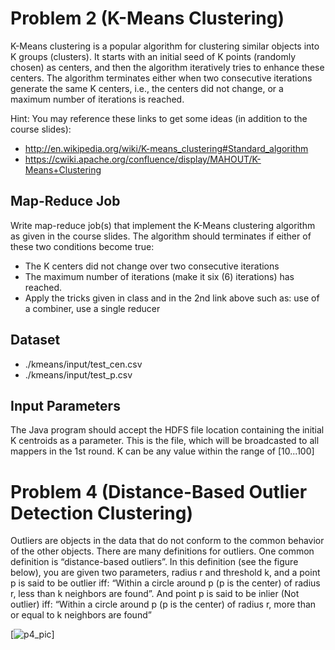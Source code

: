 # Problem 2 (K-Means Clustering) 
K-Means clustering is a popular algorithm for clustering similar objects into K groups (clusters). It starts with an initial seed of K points (randomly chosen) as centers, and then the algorithm iteratively tries to enhance these centers. The algorithm terminates either when two consecutive iterations generate the same K centers, i.e., the centers did not change, or a maximum number of iterations is reached.

Hint: You may reference these links to get some ideas (in addition to the course slides):
* http://en.wikipedia.org/wiki/K-means_clustering#Standard_algorithm
* https://cwiki.apache.org/confluence/display/MAHOUT/K-Means+Clustering

## Map-Reduce Job
Write map-reduce job(s) that implement the K-Means clustering algorithm as given in the course slides. The algorithm should terminates if either of these two conditions become true:
* The K centers did not change over two consecutive iterations
* The maximum number of iterations (make it six (6) iterations) has reached.
* Apply the tricks given in class and in the 2nd link above such as: use of a combiner, use a single reducer

## Dataset
* ./kmeans/input/test_cen.csv
* ./kmeans/input/test_p.csv

## Input Parameters
The Java program should accept the HDFS file location containing the initial K centroids as a parameter. This is the file, which will be broadcasted to all mappers in the 1st round. K can be any value within the range of [10...100]

# Problem 4 (Distance-Based Outlier Detection Clustering)
Outliers are objects in the data that do not conform to the common behavior of the other objects. There are many definitions for outliers. One common definition is “distance-based outliers”. In this definition (see the figure below), you are given two parameters, radius r and threshold k, and a point p is said to be outlier iff: “Within a circle around p (p is the center) of radius r, less than k neighbors are found”. And point p is said to be inlier (Not outlier) iff: “Within a circle around p (p is the center) of radius r, more than or equal to k neighbors are found”

[![p4_pic](<https://user-images.githubusercontent.com/63271980/101361277-c3f26c00-386c-11eb-91ab-5821382b4eff.png>
)]
